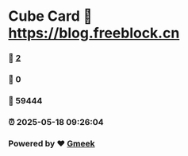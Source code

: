 # Cube Card :link: https://blog.freeblock.cn 
### :page_facing_up: [2](https://blog.freeblock.cn/tag.html) 
### :speech_balloon: 0 
### :hibiscus: 59444 
### :alarm_clock: 2025-05-18 09:26:04 
### Powered by :heart: [Gmeek](https://github.com/Meekdai/Gmeek)
